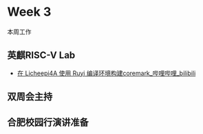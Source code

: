 # Week 3

本周工作

## 英麒RISC-V Lab

- [在 Licheepi4A 使用 Ruyi 编译环境构建coremark_哔哩哔哩_bilibili](https://www.bilibili.com/video/BV1VfpKz2EVn/?spm_id_from=333.1387.homepage.video_card.click&vd_source=417238cd96b1b549d14bcb35a9da3cf0)

## 双周会主持

## 合肥校园行演讲准备
